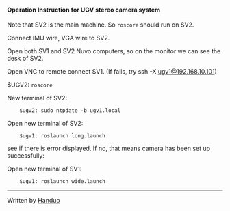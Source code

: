 #### Operation Instruction for UGV stereo camera system

<i class="icon-book"></i> Note that SV2 is the main machine. So `roscore` should run on SV2.

<i class="icon-check"></i> Connect IMU wire, VGA wire to SV2.

<i class="icon-check"></i> Open both SV1 and SV2 Nuvo computers, so on the monitor we can see the desk of SV2.

<i class="icon-check"></i> Open VNC to remote connect SV1.  (If fails, try ssh -X ugv1@192.168.10.101)

<i class="icon-check"></i>  $UGV2: `roscore `

<i class="icon-check"></i> New terminal of SV2:
```
	$ugv2: sudo ntpdate -b ugv1.local
```
<i class="icon-check"></i> Open new terminal of SV2:
```
	$ugv1: roslaunch long.launch
```
<i class="icon-eye"></i> see if there is error displayed.
<i class="icon-camera-alt"></i> If no, that means camera has been set up successfully:

<i class="icon-check"></i> Open new terminal of SV1:
```
	$ugv1: roslaunch wide.launch
```


----------


Written by [<i class="icon-provider-github"></i> Handuo](https://zhanghanduo.github.io/)